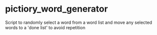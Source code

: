 # pictiory_word_generator
Script to randomly select a word from a word list and move any selected words to a 'done list' to avoid repetition
